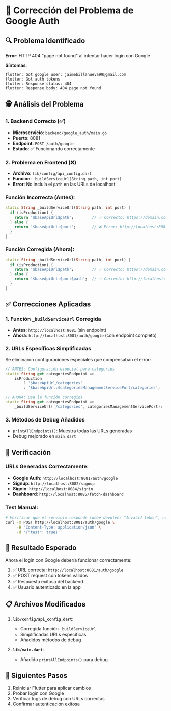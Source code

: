 # 🔧 Corrección del Problema de Google Auth

## 🔍 Problema Identificado

**Error**: HTTP 404 "page not found" al intentar hacer login con Google

**Síntomas**:
```
flutter: Got google user: jaimebillanueva99@gmail.com
flutter: Got auth tokens
flutter: Response status: 404
flutter: Response body: 404 page not found
```

## 🕵️ Análisis del Problema

### 1. Backend Correcto (✅)
- **Microservicio**: `backend/google_auth/main.go`
- **Puerto**: 8081
- **Endpoint**: `POST /auth/google`
- **Estado**: ✅ Funcionando correctamente

### 2. Problema en Frontend (❌)
- **Archivo**: `lib/config/api_config.dart`
- **Función**: `_buildServiceUrl(String path, int port)`
- **Error**: No incluía el `path` en las URLs de localhost

### Función Incorrecta (Antes):
```dart
static String _buildServiceUrl(String path, int port) {
  if (isProduction) {
    return '$baseApiUrl$path';        // ✅ Correcto: https://domain.com/auth/google
  } else {
    return '$baseApiUrl:$port';       // ❌ Error: http://localhost:8081 (sin path)
  }
}
```

### Función Corregida (Ahora):
```dart
static String _buildServiceUrl(String path, int port) {
  if (isProduction) {
    return '$baseApiUrl$path';        // ✅ Correcto: https://domain.com/auth/google
  } else {
    return '$baseApiUrl:$port$path';  // ✅ Correcto: http://localhost:8081/auth/google
  }
}
```

## ✅ Correcciones Aplicadas

### 1. Función `_buildServiceUrl` Corregida
- **Antes**: `http://localhost:8081` (sin endpoint)
- **Ahora**: `http://localhost:8081/auth/google` (con endpoint completo)

### 2. URLs Específicas Simplificadas
Se eliminaron configuraciones especiales que compensaban el error:

```dart
// ANTES: Configuración especial para categories
static String get categoriesEndpoint =>
    isProduction
        ? '$baseApiUrl/categories'
        : '$baseApiUrl:$categoriesManagementServicePort/categories';

// AHORA: Usa la función corregida
static String get categoriesEndpoint =>
    _buildServiceUrl('/categories', categoriesManagementServicePort);
```

### 3. Métodos de Debug Añadidos
- `printAllEndpoints()`: Muestra todas las URLs generadas
- Debug mejorado en `main.dart`

## 🧪 Verificación

### URLs Generadas Correctamente:
- **Google Auth**: `http://localhost:8081/auth/google`
- **Signup**: `http://localhost:8082/signup`
- **Signin**: `http://localhost:8084/signin`
- **Dashboard**: `http://localhost:8085/fetch-dashboard`

### Test Manual:
```bash
# Verificar que el servicio responde (debe devolver "Invalid token", no 404)
curl -X POST http://localhost:8081/auth/google \
     -H "Content-Type: application/json" \
     -d '{"test": true}'
```

## 🎯 Resultado Esperado

Ahora el login con Google debería funcionar correctamente:
1. ✅ URL correcta: `http://localhost:8081/auth/google`
2. ✅ POST request con tokens válidos
3. ✅ Respuesta exitosa del backend
4. ✅ Usuario autenticado en la app

## 📋 Archivos Modificados

1. **`lib/config/api_config.dart`**:
   - Corregida función `_buildServiceUrl`
   - Simplificadas URLs específicas
   - Añadidos métodos de debug

2. **`lib/main.dart`**:
   - Añadido `printAllEndpoints()` para debug

## 🔄 Siguientes Pasos

1. Reiniciar Flutter para aplicar cambios
2. Probar login con Google
3. Verificar logs de debug con URLs correctas
4. Confirmar autenticación exitosa 